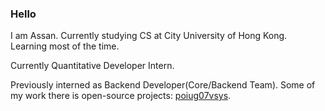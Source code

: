 ### Hello

I am Assan. Currently studying CS at City University of Hong Kong. Learning most of the time.

Currently Quantitative Developer Intern.

Previously interned as Backend Developer(Core/Backend Team). Some of my work there is open-source projects: [poiug07vsys](https://github.com/poiug07vsys).

<!--
**poiug07/poiug07** is a ✨ _special_ ✨ repository because its `README.md` (this file) appears on your GitHub profile.

Here are some ideas to get you started:

- 🔭 I’m currently working on ...
- 🌱 I’m currently learning ...
- 👯 I’m looking to collaborate on ...
- 🤔 I’m looking for help with ...
- 💬 Ask me about ...
- 📫 How to reach me: ...
- 😄 Pronouns: ...
- ⚡ Fun fact: ...
-->
